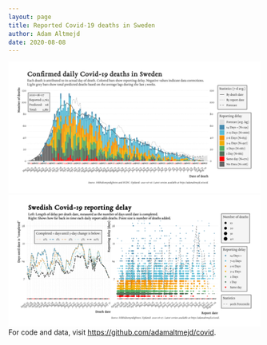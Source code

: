 ```yaml
---
layout: page
title: Reported Covid-19 deaths in Sweden
author: Adam Altmejd
date: 2020-08-08
---
```


![Graph of Swedish Covid-19 deaths with reporting delay.](deaths_lag_sweden_2020-08-08.png "Swedish Covid-19 deaths.")
![Graph of Swedish Covid-19 reporting delay in daily deaths.](lag_trend_sweden_2020-08-08.png "Trend in Swedish Covid-19 mortality reporting delay.")
For code and data, visit <https://github.com/adamaltmejd/covid>.
